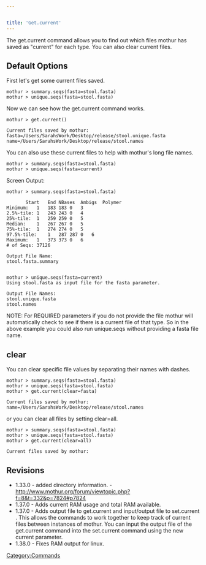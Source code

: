 ```yaml
---


title: 'Get.current'
---
```

The get.current command allows you to find out which files mothur has
saved as \"current\" for each type. You can also clear current files.


## Default Options

First let\'s get some current files saved.

    mothur > summary.seqs(fasta=stool.fasta)
    mothur > unique.seqs(fasta=stool.fasta)

Now we can see how the get.current command works.

    mothur > get.current()

    Current files saved by mothur:
    fasta=/Users/SarahsWork/Desktop/release/stool.unique.fasta
    name=/Users/SarahsWork/Desktop/release/stool.names

You can also use these current files to help with mothur\'s long file
names.

    mothur > summary.seqs(fasta=stool.fasta)
    mothur > unique.seqs(fasta=current)

Screen Output:

    mothur > summary.seqs(fasta=stool.fasta)

           Start   End NBases  Ambigs  Polymer
    Minimum:   1   183 183 0   3
    2.5%-tile: 1   243 243 0   4
    25%-tile:  1   259 259 0   5
    Median:    1   267 267 0   5
    75%-tile:  1   274 274 0   5
    97.5%-tile:    1   287 287 0   6
    Maximum:   1   373 373 0   6
    # of Seqs: 37126

    Output File Name: 
    stool.fasta.summary


    mothur > unique.seqs(fasta=current)
    Using stool.fasta as input file for the fasta parameter.

    Output File Names: 
    stool.unique.fasta
    stool.names

NOTE: For REQUIRED parameters if you do not provide the file mothur will
automatically check to see if there is a current file of that type. So
in the above example you could also run unique.seqs without providing a
fasta file name.

## clear

You can clear specific file values by separating their names with
dashes.

    mothur > summary.seqs(fasta=stool.fasta)
    mothur > unique.seqs(fasta=stool.fasta)
    mothur > get.current(clear=fasta)

    Current files saved by mothur:
    name=/Users/SarahsWork/Desktop/release/stool.names

or you can clear all files by setting clear=all.

    mothur > summary.seqs(fasta=stool.fasta)
    mothur > unique.seqs(fasta=stool.fasta)
    mothur > get.current(clear=all)

    Current files saved by mothur:

## Revisions

-   1.33.0 - added directory information. -
    <http://www.mothur.org/forum/viewtopic.php?f=8&t=332&p=7824#p7824>
-   1.37.0 - Adds current RAM usage and total RAM available.
-   1.37.0 - Adds output file to get.current and input/output file to
    set.current . This allows the commands to work together to keep
    track of current files between instances of mothur. You can input
    the output file of the get.current command into the set.current
    command using the new current parameter.
-   1.38.0 - Fixes RAM output for linux.

[Category:Commands](Category:Commands)
